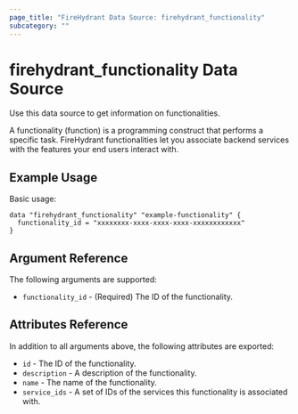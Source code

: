 ```yaml
---
page_title: "FireHydrant Data Source: firehydrant_functionality"
subcategory: ""
---
```


# firehydrant_functionality Data Source

Use this data source to get information on functionalities.

A functionality (function) is a programming construct that performs a specific task. 
FireHydrant functionalities let you associate backend services with the features your 
end users interact with.

## Example Usage

Basic usage:
```hcl
data "firehydrant_functionality" "example-functionality" {
  functionality_id = "xxxxxxxx-xxxx-xxxx-xxxx-xxxxxxxxxxxx"
}
```

## Argument Reference

The following arguments are supported:

* `functionality_id` - (Required) The ID of the functionality.

## Attributes Reference

In addition to all arguments above, the following attributes are exported:

* `id` - The ID of the functionality.
* `description` - A description of the functionality.
* `name` - The name of the functionality.
* `service_ids` - A set of IDs of the services this functionality is associated with.
